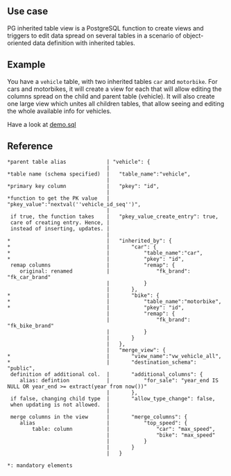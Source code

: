 
## Use case

PG inherited table view is a PostgreSQL function to create views and triggers
to edit data spread on several tables in a scenario of object-oriented data definition with inherited tables.

## Example

You have a `vehicle` table, with two inherited tables `car` and `motorbike`.
For cars and motorbikes, it will create a view for each that will allow editing the columns spread on the child and parent table (vehicle).
It will also create one large view which unites all children tables, that allow seeing and editing the whole available info for vehicles.

Have a look at [demo.sql](https://github.com/opengisch/metaproject/blob/master/postgresql/pg_inherited_table_view/demo.sql)

## Reference

```
*parent table alias				| "vehicle": {
                                | 
*table name (schema specified)	| 	"table_name":"vehicle",
                                | 
*primary key column				| 	"pkey": "id",
                                | 
*function to get the PK value	| 	"pkey_value":"nextval(''vehicle_id_seq'')",
                                | 
 if true, the function takes	| 	"pkey_value_create_entry": true,
 care of creating entry. Hence,	| 
 instead of inserting, updates.	| 
								| 
*								| 	"inherited_by": {
*								| 		"car": {
*								| 			"table_name":"car",
*								| 			"pkey": "id",
 remap columns					| 			"remap": {
	original: renamed			| 				"fk_brand": "fk_car_brand"
								| 			}
								| 		},
*								| 		"bike": {
*								| 			"table_name":"motorbike",
*								| 			"pkey": "id",
								| 			"remap": {
								| 				"fk_brand": "fk_bike_brand"
								| 			}
								| 		}
								| 	},
 								| 	"merge_view": {
*								| 		"view_name":"vw_vehicle_all",
*								| 		"destination_schema": "public",
 definition of additional col.	| 		"additional_columns": {
	alias: defintion			| 			"for_sale": "year_end IS NULL OR year_end >= extract(year from now())"
								| 		},
 if false, changing child type	| 		"allow_type_change": false,
 when updating is not allowed.	| 
                                | 
 merge columns in the view		| 		"merge_columns": {
	alias						| 			"top_speed": {
		table: column			| 				"car": "max_speed",
								| 				"bike": "max_speed"
								| 			}
								| 		}
								| 	}

*: mandatory elements
```

